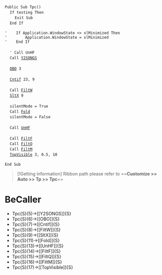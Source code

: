&nbsp;  &nbsp;  &nbsp;  &nbsp;  
`Public Sub Tpc()`  
&nbsp;&nbsp;&nbsp;&nbsp;`If testing Then`  
&nbsp;&nbsp;&nbsp;&nbsp;&nbsp;&nbsp;&nbsp;&nbsp;`Exit Sub`  
&nbsp;&nbsp;&nbsp;&nbsp;`End If`  
&nbsp;  &nbsp;  &nbsp;  &nbsp;  
`'    If Application.WindowState <> xlMinimized Then`  
`'        Application.WindowState = xlMinimized`  
`'    End If`  
&nbsp;  &nbsp;  &nbsp;  &nbsp;  
&nbsp;&nbsp;&nbsp;&nbsp;`' Call UnHF`  
&nbsp;&nbsp;&nbsp;&nbsp;`Call `[`Y2SONGS`](Y2SONGS)  
&nbsp;  &nbsp;  &nbsp;  &nbsp;  
&nbsp;&nbsp;&nbsp;&nbsp;[`OBO`](OBO)` 3`  
&nbsp;  &nbsp;  &nbsp;  &nbsp;  
&nbsp;&nbsp;&nbsp;&nbsp;[`Cntif`](Cntif)` 23, 9`  
&nbsp;  &nbsp;  &nbsp;  &nbsp;  
&nbsp;&nbsp;&nbsp;&nbsp;`Call `[`FiltW`](FiltW)  
&nbsp;&nbsp;&nbsp;&nbsp;[`SltX`](SltX)` 9`  
&nbsp;  &nbsp;  &nbsp;  &nbsp;  
&nbsp;&nbsp;&nbsp;&nbsp;`silentMode = True`  
&nbsp;&nbsp;&nbsp;&nbsp;`Call `[`Fold`](Fold)  
&nbsp;&nbsp;&nbsp;&nbsp;`silentMode = False`  
&nbsp;  &nbsp;  &nbsp;  &nbsp;  
&nbsp;&nbsp;&nbsp;&nbsp;`Call `[`UnHF`](UnHF)  
&nbsp;  &nbsp;  &nbsp;  &nbsp;  
&nbsp;&nbsp;&nbsp;&nbsp;`Call `[`FiltF`](FiltF)  
&nbsp;&nbsp;&nbsp;&nbsp;`Call `[`FiltQ`](FiltQ)  
&nbsp;&nbsp;&nbsp;&nbsp;`Call `[`FiltM`](FiltM)  
&nbsp;&nbsp;&nbsp;&nbsp;[`TopVisible`](TopVisible)` 3, 0.5, 10`  
&nbsp;  &nbsp;  &nbsp;  &nbsp;  
`End Sub`  


> [!Getting information]
> Ribbon path please refer to ==**Customize >> Auto >> Tp >> Tpc**==


# BeCaller
- Tpc{S}(5)->[[Y2SONGS]]{S}
- Tpc{S}(6)->[[OBO]]{S}
- Tpc{S}(7)->[[Cntif]]{S}
- Tpc{S}(8)->[[FiltW]]{S}
- Tpc{S}(9)->[[SltX]]{S}
- Tpc{S}(11)->[[Fold]]{S}
- Tpc{S}(13)->[[UnHF]]{S}
- Tpc{S}(14)->[[FiltF]]{S}
- Tpc{S}(15)->[[FiltQ]]{S}
- Tpc{S}(16)->[[FiltM]]{S}
- Tpc{S}(17)->[[TopVisible]]{S}

